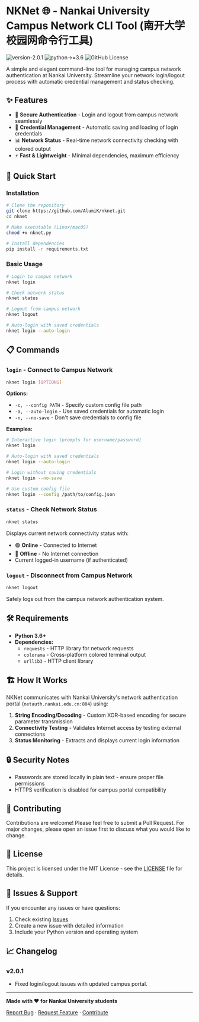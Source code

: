 # NKNet 🌐 - Nankai University Campus Network CLI Tool (南开大学校园网命令行工具)

![version-2.0.1](https://img.shields.io/badge/version-2.0.1-blue)
![python->=3.6](https://img.shields.io/badge/python->=3.6-blue?logo=python&logoColor=white)
![GitHub License](https://img.shields.io/github/license/alumik/nknet)

A simple and elegant command-line tool for managing campus network authentication at Nankai University.
Streamline your network login/logout process with automatic credential management and status checking.

## ✨ Features

- 🔐 **Secure Authentication** - Login and logout from campus network seamlessly
- 💾 **Credential Management** - Automatic saving and loading of login credentials
- 📊 **Network Status** - Real-time network connectivity checking with colored output
- ⚡ **Fast & Lightweight** - Minimal dependencies, maximum efficiency

## 🚀 Quick Start

### Installation

```bash
# Clone the repository
git clone https://github.com/AlumiK/nknet.git
cd nknet

# Make executable (Linux/macOS)
chmod +x nknet.py

# Install dependencies
pip install -r requirements.txt
```

### Basic Usage

```bash
# Login to campus network
nknet login

# Check network status
nknet status

# Logout from campus network
nknet logout

# Auto-login with saved credentials
nknet login --auto-login
```

## 📋 Commands

### `login` - Connect to Campus Network

```bash
nknet login [OPTIONS]
```

**Options:**
- `-c, --config PATH` - Specify custom config file path
- `-a, --auto-login` - Use saved credentials for automatic login
- `-n, --no-save` - Don't save credentials to config file

**Examples:**
```bash
# Interactive login (prompts for username/password)
nknet login

# Auto-login with saved credentials
nknet login --auto-login

# Login without saving credentials
nknet login --no-save

# Use custom config file
nknet login --config /path/to/config.json
```

### `status` - Check Network Status

```bash
nknet status
```

Displays current network connectivity status with:
- 🟢 **Online** - Connected to Internet
- 🔴 **Offline** - No Internet connection
- Current logged-in username (if authenticated)

### `logout` - Disconnect from Campus Network

```bash
nknet logout
```

Safely logs out from the campus network authentication system.

## 🛠️ Requirements

- **Python 3.6+**
- **Dependencies:**
  - `requests` - HTTP library for network requests
  - `colorama` - Cross-platform colored terminal output
  - `urllib3` - HTTP client library

## 🏗️ How It Works

NKNet communicates with Nankai University's network authentication portal (`netauth.nankai.edu.cn:804`) using:

1. **String Encoding/Decoding** - Custom XOR-based encoding for secure parameter transmission
2. **Connectivity Testing** - Validates Internet access by testing external connections
3. **Status Monitoring** - Extracts and displays current login information

## 🔒 Security Notes

- Passwords are stored locally in plain text - ensure proper file permissions
- HTTPS verification is disabled for campus portal compatibility

## 🤝 Contributing

Contributions are welcome! Please feel free to submit a Pull Request. For major changes, please open an issue first to discuss what you would like to change.

## 📝 License

This project is licensed under the MIT License - see the [LICENSE](https://img.shields.io/github/license/alumik/nknet) file for details.

## 🐛 Issues & Support

If you encounter any issues or have questions:

1. Check existing [Issues](https://github.com/yourusername/nknet/issues)
2. Create a new issue with detailed information
3. Include your Python version and operating system

## 📈 Changelog

### v2.0.1
- Fixed login/logout issues with updated campus portal.

---

**Made with ❤️ for Nankai University students**

[Report Bug](https://github.com/AlumiK/nknet/issues) · [Request Feature](https://github.com/AlumiK/nknet/issues) · [Contribute](https://github.com/AlumiK/nknet/pulls)
